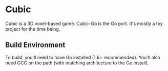 # Cubic
Cubic is a 3D voxel-based game. Cubic-Go is the Go port. It's mostly a toy project for the time being.

## Build Environment
To build, you'll need to have Go installed (1.6+ recommended). You'll also need GCC on the path (with matching
architecture to the Go install).
